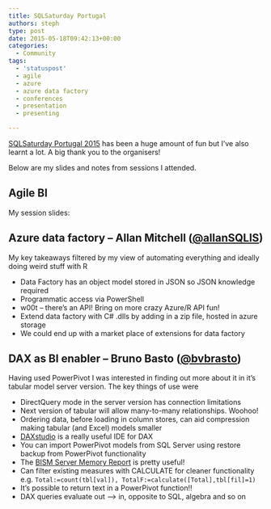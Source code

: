 ```yaml
---
title: SQLSaturday Portugal
authors: steph
type: post
date: 2015-05-18T09:42:13+00:00
categories:
  - Community
tags:
  - 'statuspost'
  - agile
  - azure
  - azure data factory
  - conferences
  - presentation
  - presenting

---
```

[SQLSaturday Portugal 2015][1] has been a huge amount of fun but I&#8217;ve also learnt a lot. A big thank you to the organisers!

Below are my slides and notes from sessions I attended.

## Agile BI

My session slides:



<!--more-->

## Azure data factory &#8211; Allan Mitchell ([@allanSQLIS][2])

My key takeaways filtered by my view of automating everything and ideally doing weird stuff with R

  * Data Factory has an object model stored in JSON so JSON knowledge required
  * Programmatic access via PowerShell
  * w00t &#8211; there&#8217;s an API! Bring on more crazy Azure/R API fun!
  * Extend data factory with C# .dlls by adding in a zip file, hosted in azure storage
  * We could end up with a market place of extensions for data factory

## DAX as BI enabler &#8211; Bruno Basto ([@bvbrasto][3])

Having used PowerPivot I was interested in finding out more about it in it&#8217;s tabular model server version. The key things of use were

  * DirectQuery mode in the server version has connection limitations
  * Next version of tabular will allow many-to-many relationships. Woohoo!
  * Ordering data, before loading in column stores, can aid compression making tabular (and Excel) models smaller
  * [DAXstudio][4] is a really useful IDE for DAX
  * You can import PowerPivot models from SQL Server using restore backup from PowerPivot functionality
  * The [BISM Server Memory Report][5] is pretty useful!
  * Can filter existing measures with CALCULATE for cleaner functionality e.g. `Total:=count(tbl[val]), TotalF:=calculate([Total],tbl[fil]=1)`
  * It&#8217;s possible to return text in a PowerPivot function!!
  * DAX queries evaluate out &#8211;> in, opposite to SQL, algebra and so on

 [1]: http://www.sqlsaturday.com/369/EventHome.aspx
 [2]: https://twitter.com/allansqlis
 [3]: https://twitter.com/bvbasto
 [4]: https://daxstudio.codeplex.com
 [5]: http://www.powerpivotblog.nl/what-is-using-all-that-memory-on-my-analysis-server-instance/